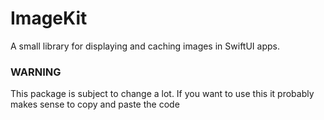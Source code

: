# ImageKit

A small library for displaying and caching images in SwiftUI apps.

### WARNING
This package is subject to change a lot. If you want to use this it probably makes sense to copy and paste the code
